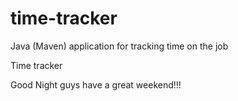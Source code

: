 # time-tracker
Java (Maven) application for tracking time on the job

Time tracker

Good Night guys have a great weekend!!!

